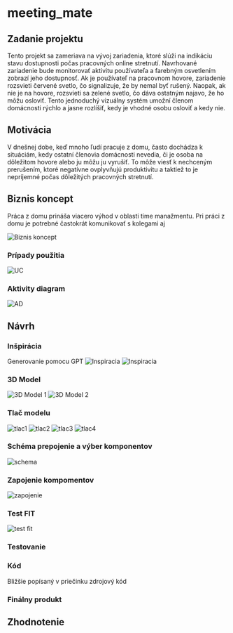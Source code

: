 # meeting_mate

## Zadanie projektu
Tento projekt sa zameriava na vývoj zariadenia, ktoré slúži na indikáciu stavu dostupnosti počas pracovných online stretnutí. Navrhované zariadenie bude monitorovať aktivitu používateľa a farebným osvetlením zobrazí jeho dostupnosť. Ak je používateľ na pracovnom hovore, zariadenie rozsvieti červené svetlo, čo signalizuje, že by nemal byť rušený. Naopak, ak nie je na hovore, rozsvieti sa zelené svetlo, čo dáva ostatným najavo, že ho môžu osloviť. Tento jednoduchý vizuálny systém umožní členom domácnosti rýchlo a jasne rozlíšiť, kedy je vhodné osobu osloviť a kedy nie. 

## Motivácia
V dnešnej dobe, keď mnoho ľudí pracuje z domu, často dochádza k situáciám, kedy ostatní členovia domácnosti nevedia, či je osoba na dôležitom hovore alebo ju môžu ju vyrušiť. To môže viesť k nechceným prerušením, ktoré negatívne ovplyvňujú produktivitu a taktiež to je nepríjemné počas dôležitých pracovných stretnutí.


## Biznis koncept
Práca z domu prináša viacero výhod v oblasti time manažmentu. Pri práci z domu je potrebné častokrát komunikovať s kolegami aj

![Biznis koncept](images/concept.png)

### Prípady použitia 
![UC](images/UC.png)

### Aktivity diagram  
![AD](images/AD.png)

## Návrh

### Inšpirácia
Generovanie pomocu GPT
![Inspiracia](images/inspiration.png)
![Inspiracia ](images/inspiration1.png)

### 3D Model 

![3D Model 1](images/3D_1.jpg)
![3D Model 2](images/3D_2.jpg)

### Tlač modelu

![tlac1](images/tlac1.jpeg)
![tlac2](images/tlac2.jpeg)
![tlac3](images/tlac3.jpeg)
![tlac4](images/tlac4.jpg)

### Schéma prepojenie a výber komponentov

![schema](images/smvit.png)

### Zapojenie kompomentov
![zapojenie](images/zapojenie.jpeg)

### Test FIT
![test fit](images/test_fit.jpg)

### Testovanie

### Kód
Bližšie popísaný v priečinku zdrojový kód

### Finálny produkt

## Zhodnotenie

